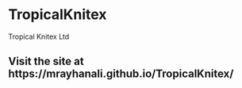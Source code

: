 # TropicalKnitex
Tropical Knitex Ltd
<h2>Visit the site at https://mrayhanali.github.io/TropicalKnitex/</h2>

